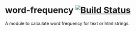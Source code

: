 word-frequency [![Build Status](https://travis-ci.org/maael/word-frequency.png)](https://travis-ci.org/maael/word-frequency)
================

A module to calculate word frequency for text or html strings.
